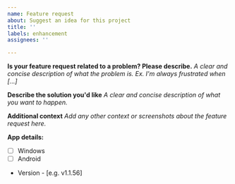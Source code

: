 ```yaml
---
name: Feature request
about: Suggest an idea for this project
title: ''
labels: enhancement
assignees: ''

---
```


**Is your feature request related to a problem? Please describe.**
_A clear and concise description of what the problem is. Ex. I'm always frustrated when [...]_

**Describe the solution you'd like**
_A clear and concise description of what you want to happen._

**Additional context**
_Add any other context or screenshots about the feature request here._

**App details:**
 - [ ] Windows
 - [ ] Android
 - Version - [e.g. v1.1.56]
